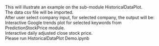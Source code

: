 This will illustrate an example on the sub-module HistoricalDataPlot.  
The data csv file will be imported.  
After user select company input, for selected company, the output will be:  
Interactive Google trends plot for selected keywords from PredictionStockPrice module.    
Interactive daily adjusted close stock price.  
Please run HistoricalDataPlot Demo.ipynb
